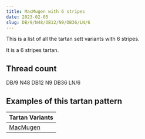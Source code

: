 ```yaml
---
title: MacMugen with 6 stripes
date: 2023-02-05
slug: DB/9/N48/DB12/N9/DB36/LN/6
---
```

This is a list of all the tartan sett variants with 6 stripes.

It is a 6 stripes tartan.


## Thread count
DB/9 N48 DB12 N9 DB36 LN/6

## Examples of this tartan pattern

| Tartan Variants |
|---------------|
| [MacMugen](/variants/db/9/n48/db12/n9/db36/ln/6-db000030-lne0e0e0-nb0b0b0)||
